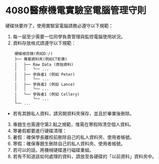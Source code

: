 # 4080醫療機電實驗室電腦管理守則
硬碟快要炸了，使用實驗室電腦請務必遵守以下規範：
1. 每一屆至少需要一位同學負責管理與監控電腦使用狀況。
2. 資料存放格式請遵守以下規範：

```
    硬碟根目錄(例如D:/)
    ├── 專案資料夾(例如CT影像)
    │   ├── Raw Data (原始資料)
    │   │   └── ...
    │   ├── 參與者1 (例如 Peter)
    │   │   └── ...
    │   ├── 參與者2 (例如 Lance)
    │   │   └── ...
    │   └── 參與者1 (例如 Cellery)
    │       └── ...
    └── ...
```
  - 若有其餘私人資料，請另開資料夾保存，並且於畢業後刪除。

3. 專題生也需遵守第2.點之規範，惟需在寒假時清空個人資料。
4. 寒暑假都要進行硬碟清理：
  1. 暑假：確保學長離校前刪除自己的私人資料夾、使用者帳號。
  2. 寒假：確保專題生刪除自己的私人資料夾、使用者帳號。
  3. 若可以的話，將機械硬碟進行磁碟重組。
5. 若有不知道該如何處理的資料，請放至各硬碟的「以前資料」資料夾中。
